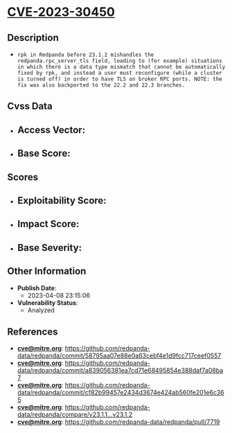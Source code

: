 
# [CVE-2023-30450](https://cve.mitre.org/cgi-bin/cvename.cgi?name=CVE-2023-30450)

## Description

- `rpk in Redpanda before 23.1.2 mishandles the redpanda.rpc_server_tls field, leading to (for example) situations in which there is a data type mismatch that cannot be automatically fixed by rpk, and instead a user must reconfigure (while a cluster is turned off) in order to have TLS on broker RPC ports. NOTE: the fix was also backported to the 22.2 and 22.3 branches.`

## Cvss Data

- **Access Vector**:
  - 
- **Base Score**:
  - 

## Scores

- **Exploitability Score**:
  - 
- **Impact Score**:
  - 
- **Base Severity**:
  - 

## Other Information

- **Publish Date**:
  - 2023-04-08 23:15:06
- **Vulnerability Status**:
  - Analyzed

## References

- **cve@mitre.org**: https://github.com/redpanda-data/redpanda/commit/58795aa07e88e0a63cebf4e1d9fcc717ceef0557
- **cve@mitre.org**: https://github.com/redpanda-data/redpanda/commit/a839056381ea7cd71e68495854e388daf7a08ba7
- **cve@mitre.org**: https://github.com/redpanda-data/redpanda/commit/cf82b99457e2434d3674e424ab560fe201e6c365
- **cve@mitre.org**: https://github.com/redpanda-data/redpanda/compare/v23.1.1...v23.1.2
- **cve@mitre.org**: https://github.com/redpanda-data/redpanda/pull/7719
